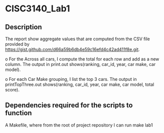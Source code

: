 # CISC3140_Lab1

## Description 

The report show aggregate values that are computed from the CSV file provided by https://gist.github.com/d66a59b6db4e59c16efd4c42ad411f8e.git.

o For the Across all cars, I compute the total for each row and add as a new column. The output in print.out shows(ranking, car_id, year, car make, car model).

o For each Car Make grouping, I list the top 3 cars. The output in printTopThree.out shows(ranking, car_id, year, car make, car model, total score).

## Dependencies required for the scripts to function
A Makefile, where from the root of project repository I can run make lab1
